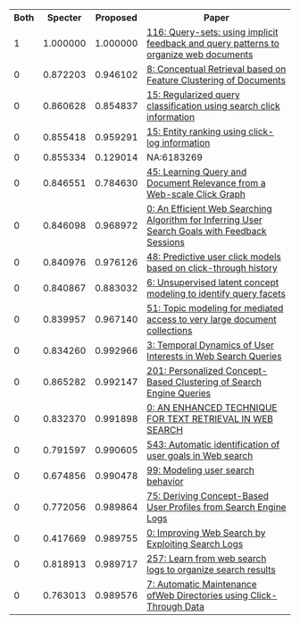 <html><table><tr>
<th>Both</th>
<th>Specter</th>
<th>Proposed</th>
<th>Paper</th>
</tr>
<tr>
<td>1</td>
<td>1.000000</td>
<td>1.000000</td>
<td><a href="https://www.semanticscholar.org/paper/aff431c41fa1460844dcc02c70b206d5a577e0ad">116: Query-sets: using implicit feedback and query patterns to organize web documents</a></td>
</tr>
<tr>
<td>0</td>
<td>0.872203</td>
<td>0.946102</td>
<td><a href="https://www.semanticscholar.org/paper/ad2bdecbbc3d22d1e706ce51348192a8e39396dd">8: Conceptual Retrieval based on Feature Clustering of Documents</a></td>
</tr>
<tr>
<td>0</td>
<td>0.860628</td>
<td>0.854837</td>
<td><a href="https://www.semanticscholar.org/paper/028a2b636caac2d125b868a43b9f8fe1dcb38edd">15: Regularized query classification using search click information</a></td>
</tr>
<tr>
<td>0</td>
<td>0.855418</td>
<td>0.959291</td>
<td><a href="https://www.semanticscholar.org/paper/9e781b09dbd4aaf1d6060aaed3afaf65bb1b07e3">15: Entity ranking using click-log information</a></td>
</tr>
<tr>
<td>0</td>
<td>0.855334</td>
<td>0.129014</td>
<td>NA:6183269</td>
</tr>
<tr>
<td>0</td>
<td>0.846551</td>
<td>0.784630</td>
<td><a href="https://www.semanticscholar.org/paper/1048e55e9686710d77b6b3a3a7fd5be7d3525994">45: Learning Query and Document Relevance from a Web-scale Click Graph</a></td>
</tr>
<tr>
<td>0</td>
<td>0.846098</td>
<td>0.968972</td>
<td><a href="https://www.semanticscholar.org/paper/72e614806dc0cd47452796b24724adee26eba523">0: An Efficient Web Searching Algorithm for Inferring User Search Goals with Feedback Sessions</a></td>
</tr>
<tr>
<td>0</td>
<td>0.840976</td>
<td>0.976126</td>
<td><a href="https://www.semanticscholar.org/paper/48e290a4c73af2305e3c79c8202c0f5707005afb">48: Predictive user click models based on click-through history</a></td>
</tr>
<tr>
<td>0</td>
<td>0.840867</td>
<td>0.883032</td>
<td><a href="https://www.semanticscholar.org/paper/effe47db2e82e2c68ef2cad33e2fd077a918eaa8">6: Unsupervised latent concept modeling to identify query facets</a></td>
</tr>
<tr>
<td>0</td>
<td>0.839957</td>
<td>0.967140</td>
<td><a href="https://www.semanticscholar.org/paper/27d8c95a6b8bec6fb19717cf48544ffb186b0d04">51: Topic modeling for mediated access to very large document collections</a></td>
</tr>
<tr>
<td>0</td>
<td>0.834260</td>
<td>0.992966</td>
<td><a href="https://www.semanticscholar.org/paper/a009466eabba33707258670c4060c0452237f1cb">3: Temporal Dynamics of User Interests in Web Search Queries</a></td>
</tr>
<tr>
<td>0</td>
<td>0.865282</td>
<td>0.992147</td>
<td><a href="https://www.semanticscholar.org/paper/3152bc0fbb35acfdc9239471004ca1a5800c640c">201: Personalized Concept-Based Clustering of Search Engine Queries</a></td>
</tr>
<tr>
<td>0</td>
<td>0.832370</td>
<td>0.991898</td>
<td><a href="https://www.semanticscholar.org/paper/9933f1a4079bbe49cc58eed3c19c685d25e9b775">0: AN ENHANCED TECHNIQUE FOR TEXT RETRIEVAL IN WEB SEARCH</a></td>
</tr>
<tr>
<td>0</td>
<td>0.791597</td>
<td>0.990605</td>
<td><a href="https://www.semanticscholar.org/paper/3b23535798d62e93077706038650224aeeaba539">543: Automatic identification of user goals in Web search</a></td>
</tr>
<tr>
<td>0</td>
<td>0.674856</td>
<td>0.990478</td>
<td><a href="https://www.semanticscholar.org/paper/eea9df40640439fe521ba81a8034b014a4efc272">99: Modeling user search behavior</a></td>
</tr>
<tr>
<td>0</td>
<td>0.772056</td>
<td>0.989864</td>
<td><a href="https://www.semanticscholar.org/paper/31b72344f6d4fa0c12cfdd9db02a2c61506fc33a">75: Deriving Concept-Based User Profiles from Search Engine Logs</a></td>
</tr>
<tr>
<td>0</td>
<td>0.417669</td>
<td>0.989755</td>
<td><a href="https://www.semanticscholar.org/paper/94c6900c90ea1b3a27e5baf894059a6630ce0754">0: Improving Web Search by Exploiting Search Logs</a></td>
</tr>
<tr>
<td>0</td>
<td>0.818913</td>
<td>0.989717</td>
<td><a href="https://www.semanticscholar.org/paper/1db5c2cc4648a6959ae6ab9fa055a9ce8a5d8290">257: Learn from web search logs to organize search results</a></td>
</tr>
<tr>
<td>0</td>
<td>0.763013</td>
<td>0.989576</td>
<td><a href="https://www.semanticscholar.org/paper/6f267ae060125b140d03f8c376d825dcdc723590">7: Automatic Maintenance ofWeb Directories using Click-Through Data</a></td>
</tr>
</table></html>
